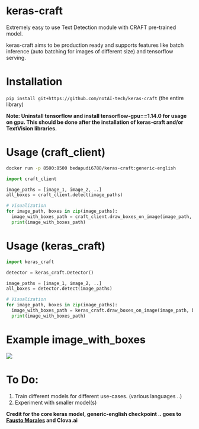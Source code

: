 # keras-craft
Extremely easy to use Text Detection module with CRAFT pre-trained model.

keras-craft aims to be production ready and supports features like batch inference (auto batching for images of different size) and tensorflow serving.

# Installation



```pip install git+https://github.com/notAI-tech/keras-craft``` (the entire library)

**Note: Uninstall tensorflow and install tensorflow-gpu==1.14.0 for usage on gpu. This should be done after the installation of keras-craft and/or TextVision libraries.** 

# Usage (craft_client)
```bash
docker run -p 8500:8500 bedapudi6788/keras-craft:generic-english
```
```python
import craft_client

image_paths = [image_1, image_2, ..]
all_boxes = craft_client.detect(image_paths)

# Visualization
for image_path, boxes in zip(image_paths):
  image_with_boxes_path = craft_client.draw_boxes_on_image(image_path, boxes)
  print(image_with_boxes_path)
```

# Usage (keras_craft)
```python
import keras_craft

detector = keras_craft.Detector()

image_paths = [image_1, image_2, ..]
all_boxes = detector.detect(image_paths)

# Visualization
for image_path, boxes in zip(image_paths):
  image_with_boxes_path = keras_craft.draw_boxes_on_image(image_path, boxes)
  print(image_with_boxes_path)
```

# Example image_with_boxes

![](https://i.imgur.com/EtGvyCz.png)

# To Do:

1. Train different models for different use-cases. (various languages ..)
2. Experiment with smaller model(s)



**Credit for the core keras model, generic-english checkpoint .. goes to [Fausto Morales](https://github.com/faustomorales/keras-ocr) and Clova.ai**
